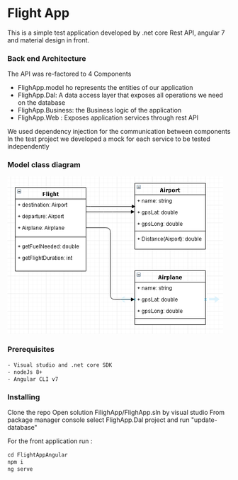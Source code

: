 # Flight App

This is a simple test application developed by .net core Rest API,  angular 7 and material design in front.

### Back end Architecture
The API was re-factored to 4 Components
- FlighApp.model ho represents the entities of our application
- FlighApp.Dal: A data access layer that exposes all operations we need on the database
- FlighApp.Business: the Business logic of the application
- FlighApp.Web : Exposes application services through rest API

We used dependency injection for the communication between components
In the test project we developed a mock for each service to be tested independently 
### Model class diagram
![alt text](Model-Diagram.PNG)

### Prerequisites

```
- Visual studio and .net core SDK
- nodeJs 8+
- Angular CLI v7
```

### Installing

Clone the repo 
Open  solution FilighApp/FlighApp.sln by visual studio
From package manager console select FlighApp.Dal project and run  "update-database"


For the front application run :
```
cd FlightAppAngular
npm i
ng serve
```
